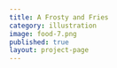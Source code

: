 ```yaml
---
title: A Frosty and Fries
category: illustration
image: food-7.png
published: true
layout: project-page
---
```


